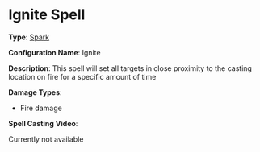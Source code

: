 # Ignite Spell

**Type**: [Spark](./Types/Spark.md)

**Configuration Name**: Ignite

**Description**: This spell will set all targets in close proximity to the casting location on fire for a specific amount of time

**Damage Types**:

- Fire damage

**Spell Casting Video**:

Currently not available

